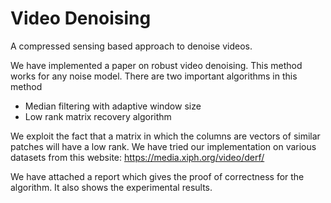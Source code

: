 # Video Denoising
A compressed sensing based approach to denoise videos.

We have implemented a paper on robust video denoising. This method works for any noise model.
There are two important algorithms in this method
- Median filtering with adaptive window size
- Low rank matrix recovery algorithm

We exploit the fact that a matrix in which the columns are vectors of similar patches will have a low rank.
We have tried our implementation on various datasets from this website: https://media.xiph.org/video/derf/

We have attached a report which gives the proof of correctness for the algorithm. It also shows the experimental results.
